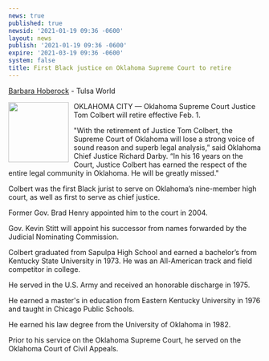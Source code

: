```yaml
---
news: true
published: true
newsid: '2021-01-19 09:36 -0600'
layout: news
publish: '2021-01-19 09:36 -0600'
expire: '2021-03-19 09:36 -0600'
system: false
title: First Black justice on Oklahoma Supreme Court to retire
---
```

[Barbara Hoberock](https://tulsaworld.com/users/profile/barbara%20hoberock/) - Tulsa World

<img style="width: 120px; float: left; margin: 0 10px 10px 0;" src="http://www.oscn.net/images/judges/id/TomColbert.jpg" />
OKLAHOMA CITY — Oklahoma Supreme Court Justice Tom Colbert will retire effective Feb. 1.

"With the retirement of Justice Tom Colbert, the Supreme Court of Oklahoma will lose a strong voice of sound reason and superb legal analysis,” said Oklahoma Chief Justice Richard Darby. “In his 16 years on the Court, Justice Colbert has earned the respect of the entire legal community in Oklahoma. He will be greatly missed."

Colbert was the first Black jurist to serve on Oklahoma’s nine-member high court, as well as first to serve as chief justice.

Former Gov. Brad Henry appointed him to the court in 2004.

Gov. Kevin Stitt will appoint his successor from names forwarded by the Judicial Nominating Commission.

Colbert graduated from Sapulpa High School and earned a bachelor’s from Kentucky State University in 1973. He was an All-American track and field competitor in college.

He served in the U.S. Army and received an honorable discharge in 1975.

He earned a master's in education from Eastern Kentucky University in 1976 and taught in Chicago Public Schools.

He earned his law degree from the University of Oklahoma in 1982.

Prior to his service on the Oklahoma Supreme Court, he served on the Oklahoma Court of Civil Appeals.
